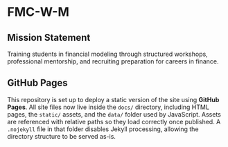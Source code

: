 # FMC-W-M

## Mission Statement

Training students in financial modeling through structured workshops, professional mentorship, and recruiting preparation for careers in finance.

## GitHub Pages

This repository is set up to deploy a static version of the site using **GitHub Pages**. All site files now live inside the `docs/` directory, including HTML pages, the `static/` assets, and the `data/` folder used by JavaScript. Assets are referenced with relative paths so they load correctly once published. A `.nojekyll` file in that folder disables Jekyll processing, allowing the directory structure to be served as-is.

